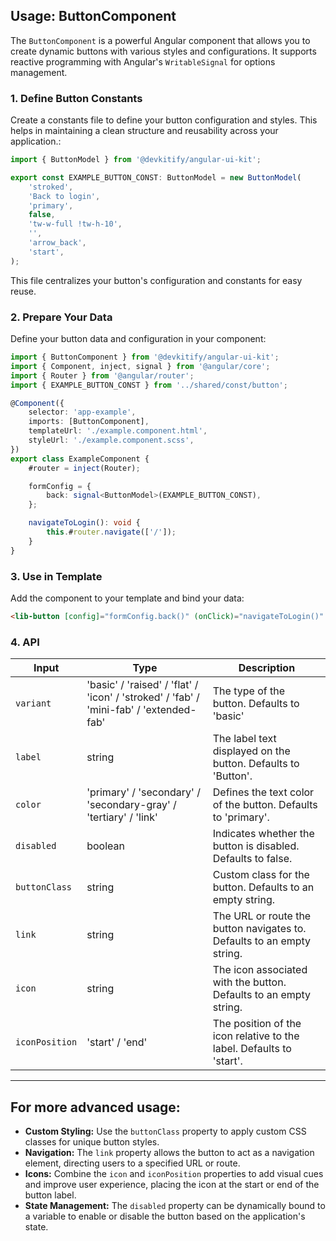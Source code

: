 ## Usage: ButtonComponent

The `ButtonComponent` is a powerful Angular component that allows you to create dynamic buttons with various styles and configurations. It supports reactive programming with Angular's `WritableSignal` for options management.

### 1. Define Button Constants

Create a constants file to define your button configuration and styles. This helps in maintaining a clean structure and reusability across your application.:

```typescript
import { ButtonModel } from '@devkitify/angular-ui-kit';

export const EXAMPLE_BUTTON_CONST: ButtonModel = new ButtonModel(
	'stroked',
	'Back to login',
	'primary',
	false,
	'tw-w-full !tw-h-10',
	'',
	'arrow_back',
	'start',
);
```

This file centralizes your button's configuration and constants for easy reuse.

### 2. Prepare Your Data

Define your button data and configuration in your component:

```typescript
import { ButtonComponent } from '@devkitify/angular-ui-kit';
import { Component, inject, signal } from '@angular/core';
import { Router } from '@angular/router';
import { EXAMPLE_BUTTON_CONST } from '../shared/const/button';

@Component({
	selector: 'app-example',
	imports: [ButtonComponent],
	templateUrl: './example.component.html',
	styleUrl: './example.component.scss',
})
export class ExampleComponent {
	#router = inject(Router);

	formConfig = {
		back: signal<ButtonModel>(EXAMPLE_BUTTON_CONST),
	};

	navigateToLogin(): void {
		this.#router.navigate(['/']);
	}
}
```

### 3. Use in Template

Add the component to your template and bind your data:

```html
<lib-button [config]="formConfig.back()" (onClick)="navigateToLogin()" />
```

### 4. API

| Input          | Type                                                                                   | Description                                                            |
| -------------- | -------------------------------------------------------------------------------------- | ---------------------------------------------------------------------- |
| `variant`      | 'basic' / 'raised' / 'flat' / 'icon' / 'stroked' / 'fab' / 'mini-fab' / 'extended-fab' | The type of the button. Defaults to 'basic'                            |
| `label`        | string                                                                                 | The label text displayed on the button. Defaults to 'Button'.          |
| `color`        | 'primary' / 'secondary' / 'secondary-gray' / 'tertiary' / 'link'                       | Defines the text color of the button. Defaults to 'primary'.           |
| `disabled`     | boolean                                                                                | Indicates whether the button is disabled. Defaults to false.           |
| `buttonClass`  | string                                                                                 | Custom class for the button. Defaults to an empty string.              |
| `link`         | string                                                                                 | The URL or route the button navigates to. Defaults to an empty string. |
| `icon`         | string                                                                                 | The icon associated with the button. Defaults to an empty string.      |
| `iconPosition` | 'start' / 'end'                                                                        | The position of the icon relative to the label. Defaults to 'start'.   |

---

## For more advanced usage:

- **Custom Styling:** Use the <code>buttonClass</code> property to apply custom CSS classes for unique button styles.
- **Navigation:** The <code>link</code> property allows the button to act as a navigation element, directing users to a specified URL or route.
- **Icons:** Combine the <code>icon</code> and <code>iconPosition</code> properties to add visual cues and improve user experience, placing the icon at the start or end of the button label.
- **State Management:** The <code>disabled</code> property can be dynamically bound to a variable to enable or disable the button based on the application's state.
